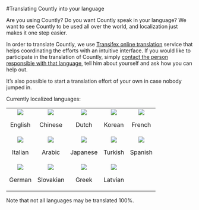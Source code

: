 #Translating Countly into your language

Are you using Countly? Do you want Countly speak in your language? We want to see Countly to be used all over the world, and localization just makes it one step easier.

In order to translate Countly, we use [Transifex online translation](https://www.transifex.com/projects/p/countly) service that helps coordinating the efforts with an intuitive interface. If you would like to participate in the translation of Countly, simply [contact the person responsible with that language](https://www.transifex.com/projects/p/countly/), tell him about yourself and ask how you can help out.

It’s also possible to start a translation effort of your own in case nobody jumped in.

Currently localized languages:

<table>
  <tr width=150>
  <td><center><img src=http://new.count.ly/images/flags/flags/shiny/48/United-Kingdom.png><p>English</center></td>
  <td><center><img src=http://new.count.ly/images/flags/flags/shiny/48/China.png><p>Chinese</center></td>
  <td><center><img src=http://new.count.ly/images/flags/flags/shiny/48/Netherlands.png><p>Dutch</center></td>
  <td><center><img src=http://new.count.ly/images/flags/flags/shiny/48/South-Korea.png><p>Korean</center></td>
  <td><center><img src=http://new.count.ly/images/flags/flags/shiny/48/France.png><p>French</center></td>

  </tr>
  <tr width=150>
  <td><center><img src=http://new.count.ly/images/flags/flags/shiny/48/Italy.png><p>Italian</center></td>
  <td><center><img src=http://new.count.ly/images/flags/flags/shiny/48/Saudi-arabia.png><p>Arabic</center></td>
  <td><center><img src=http://new.count.ly/images/flags/flags/shiny/48/Japan.png><p>Japanese</center></td>
  <td><center><img src=http://new.count.ly/images/flags/flags/shiny/48/Turkey.png><p>Turkish</center></td>
  <td><center><img src=http://new.count.ly/images/flags/flags/shiny/48/Spain.png><p>Spanish</center></td>

  </tr>
  <tr width=150>
  <td><center><img src=http://new.count.ly/images/flags/flags/shiny/48/Germany.png><p>German</center></td>
  <td><center><img src=http://new.count.ly/images/flags/flags/shiny/48/Slovakia.png><p>Slovakian</center></td>
  <td><center><img src=http://new.count.ly/images/flags/flags/shiny/48/Greece.png><p>Greek</center></td>
  <td><center><img src=http://new.count.ly/images/flags/flags/shiny/48/Latvia.png><p>Latvian</center></td>
  <td>&nbsp;</td>
  </tr>
</table>


Note that not all languages may be translated 100%.
